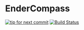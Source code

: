 EnderCompass
============
[![tip for next commit](http://tip4commit.com/projects/841.svg)](http://tip4commit.com/projects/841) [![Build Status](https://drone.io/github.com/MrIbby/EnderCompass/status.png)](https://drone.io/github.com/MrIbby/EnderCompass/latest)
